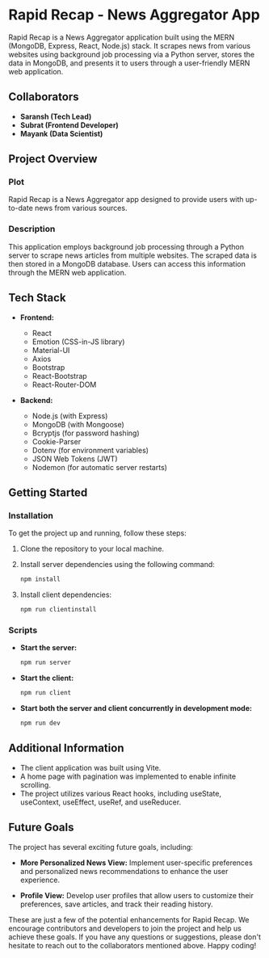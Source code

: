 # Rapid Recap - News Aggregator App

Rapid Recap is a News Aggregator application built using the MERN (MongoDB, Express, React, Node.js) stack. It scrapes news from various websites using background job processing via a Python server, stores the data in MongoDB, and presents it to users through a user-friendly MERN web application.

## Collaborators

- **Saransh (Tech Lead)**
- **Subrat (Frontend Developer)**
- **Mayank (Data Scientist)**

## Project Overview

### Plot

Rapid Recap is a News Aggregator app designed to provide users with up-to-date news from various sources.

### Description

This application employs background job processing through a Python server to scrape news articles from multiple websites. The scraped data is then stored in a MongoDB database. Users can access this information through the MERN web application.

## Tech Stack

- **Frontend:**
  - React
  - Emotion (CSS-in-JS library)
  - Material-UI
  - Axios
  - Bootstrap
  - React-Bootstrap
  - React-Router-DOM

- **Backend:**
  - Node.js (with Express)
  - MongoDB (with Mongoose)
  - Bcryptjs (for password hashing)
  - Cookie-Parser
  - Dotenv (for environment variables)
  - JSON Web Tokens (JWT)
  - Nodemon (for automatic server restarts)

## Getting Started

### Installation

To get the project up and running, follow these steps:

1. Clone the repository to your local machine.
2. Install server dependencies using the following command:

   ```bash
   npm install
   ```

3. Install client dependencies:

   ```bash
   npm run clientinstall
   ```

### Scripts

- **Start the server:**

  ```bash
  npm run server
  ```

- **Start the client:**

  ```bash
  npm run client
  ```

- **Start both the server and client concurrently in development mode:**

  ```bash
  npm run dev
  ```

## Additional Information

- The client application was built using Vite.
- A home page with pagination was implemented to enable infinite scrolling.
- The project utilizes various React hooks, including useState, useContext, useEffect, useRef, and useReducer.

## Future Goals

The project has several exciting future goals, including:

- **More Personalized News View:** Implement user-specific preferences and personalized news recommendations to enhance the user experience.

- **Profile View:** Develop user profiles that allow users to customize their preferences, save articles, and track their reading history.

These are just a few of the potential enhancements for Rapid Recap. We encourage contributors and developers to join the project and help us achieve these goals. If you have any questions or suggestions, please don't hesitate to reach out to the collaborators mentioned above. Happy coding!

